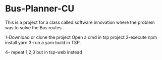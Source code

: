 # Bus-Planner-CU
This is a project for a class called software innovation where the problem was to solve the Bus routes.



1-Download or clone the project
Open a  cmd in tsp project
2-execute npm install yarn
3-run a yarn build in TSP.

4- repeat 1,2,3 but in tsp-web instead
